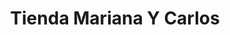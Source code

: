 ---
title: "Tienda Mariana Y Carlos"
url: /santa-cruz-de-la-sierra/tienda-mariana-y-carlos/
shop: comodidad
---